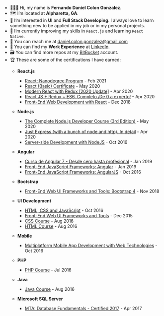 - 🙋🏽‍♂️ Hi, my name is **Fernando Daniel Colon Gonzalez**.
- 🗺 I’m located at **Alpharetta, GA**.
- 👀 I’m interested in **UI** and **Full Stack Developing**. I always love to learn something new to be applied in my job or in my personal projects.
- 🌱 I’m currently improving my skills in `React.js` and learning `React Native`.
- 📧 You can reach me at [daniel.colon.gonzalez@gmail.com](mailto://daniel.colon.gonzalez@gmail.com)
- 📝 You can find my **Work Experience** at [LinkedIn](https://www.linkedin.com/in/fernandodanielcolongonzalez).
- 🗃 You can find more repos at my [BitBucket](https://bitbucket.org/pandany79/) account.
- 🏆 These are some of the certifications I have earned:
  - **React.js**
    - [React: Nanodegree Program](https://graduation.udacity.com/confirm/GTYKX4D6) - Feb 2021
    - [React (Basic) Certificate](https://www.hackerrank.com/certificates/dbca67daa86b) - May 2020
    - [Modern React with Redux [2020 Update]](https://www.udemy.com/certificate/UC-9bed6d9a-46c8-4060-a68a-dc143aed9b53) - Apr 2020
    - [React JS + Redux + ES6. Completo ¡De 0 a experto!](https://www.udemy.com/certificate/UC-139ab677-6c78-44b2-9f82-eda691a2c2b9) - Apr 2020
    - [Front-End Web Development with React](https://www.coursera.org/account/accomplishments/verify/JXUERW9DMAYR) - Dec 2018

  - **Node.js**
    - [The Complete Node.js Developer Course (3rd Edition)](https://www.udemy.com/certificate/UC-9778b340-955d-4726-a1dc-0e49d120497e) - May 2020
    - [Just Express (with a bunch of node and http). In detail](https://www.udemy.com/certificate/UC-66d8704b-0951-4035-bb91-84b5ff6bc7e0) - Apr 2020
    - [Server-side Development with NodeJS](https://www.coursera.org/account/accomplishments/verify/JMJRZTMP2A2Y) - Oct 2016

  - **Angular**
    - [Curso de Angular 7 - Desde cero hasta profesional](https://udemy-certificate.s3.amazonaws.com/pdf/UC-LS4CB4WM.pdf) - Jan 2019
    - [Front-End JavaScript Frameworks: Angular](https://www.coursera.org/account/accomplishments/verify/3J3PRVLQBR8Y) - Jan 2019
    - [Front-End JavaScript Frameworks: AngularJS](https://www.coursera.org/account/accomplishments/verify/KW22EJLJ9FHC) - Oct 2016
    
  - **Bootstrap**
    - [Front-End Web UI Frameworks and Tools: Bootstrap 4](https://www.coursera.org/account/accomplishments/verify/8ZQKZH43RMPK) - Nov 2018
  
  - **UI Development**
    - [HTML, CSS and JavaScript](https://www.coursera.org/account/accomplishments/verify/6NRK6FLLYP7T) - Oct 2016
    - [Front-End Web UI Frameworks and Tools](https://www.coursera.org/account/accomplishments/certificate/QTQQRCYTKDGK) - Dec 2015
    - [CSS Course](https://www.sololearn.com/Certificate/1023-1574535/jpg/) - Aug 2016
    - [HTML Course](https://www.sololearn.com/Certificate/1014-1574535/jpg/) - Aug 2016
  
  - **Mobile**
    - [Multiplatform Mobile App Development with Web Technologies](https://www.coursera.org/account/accomplishments/verify/EFMSZT4E77BT) - Oct 2016
  
  - **PHP**
    - [PHP Course](https://www.sololearn.com/Certificate/1059-1574535/jpg/) - Jul 2016
  
  - **Java**
    - [Java Course](https://www.sololearn.com/Certificate/1068-1574535/jpg/) - Aug 2016
  
  - **Microsoft SQL Server**
    - [MTA: Database Fundamentals - Certified 2017](https://www.youracclaim.com/badges/520c8abb-b854-400f-9b4b-05681473198b) - Apr 2017
  
  
    

